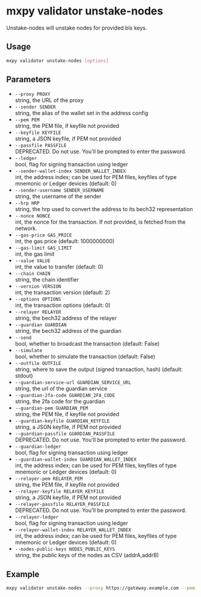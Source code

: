 # mxpy validator unstake-nodes

Unstake-nodes will unstake nodes for provided bls keys.

## Usage

```bash
mxpy validator unstake-nodes [options]
```

## Parameters

- `--proxy PROXY`  
  string, the URL of the proxy
- `--sender SENDER`  
  string, the alias of the wallet set in the address config
- `--pem PEM`  
  string, the PEM file, if keyfile not provided
- `--keyfile KEYFILE`  
  string, a JSON keyfile, if PEM not provided
- `--passfile PASSFILE`  
  DEPRECATED. Do not use. You'll be prompted to enter the password.
- `--ledger`  
  bool, flag for signing transaction using ledger
- `--sender-wallet-index SENDER_WALLET_INDEX`  
  int, the address index; can be used for PEM files, keyfiles of type mnemonic or Ledger devices (default: 0)
- `--sender-username SENDER_USERNAME`  
  string, the username of the sender
- `--hrp HRP`  
  string, the hrp used to convert the address to its bech32 representation
- `--nonce NONCE`  
  int, the nonce for the transaction. If not provided, is fetched from the network.
- `--gas-price GAS_PRICE`  
  int, the gas price (default: 1000000000)
- `--gas-limit GAS_LIMIT`  
  int, the gas limit
- `--value VALUE`  
  int, the value to transfer (default: 0)
- `--chain CHAIN`  
  string, the chain identifier
- `--version VERSION`  
  int, the transaction version (default: 2)
- `--options OPTIONS`  
  int, the transaction options (default: 0)
- `--relayer RELAYER`  
  string, the bech32 address of the relayer
- `--guardian GUARDIAN`  
  string, the bech32 address of the guardian
- `--send`  
  bool, whether to broadcast the transaction (default: False)
- `--simulate`  
  bool, whether to simulate the transaction (default: False)
- `--outfile OUTFILE`  
  string, where to save the output (signed transaction, hash) (default: stdout)
- `--guardian-service-url GUARDIAN_SERVICE_URL`  
  string, the url of the guardian service
- `--guardian-2fa-code GUARDIAN_2FA_CODE`  
  string, the 2fa code for the guardian
- `--guardian-pem GUARDIAN_PEM`  
  string, the PEM file, if keyfile not provided
- `--guardian-keyfile GUARDIAN_KEYFILE`  
  string, a JSON keyfile, if PEM not provided
- `--guardian-passfile GUARDIAN_PASSFILE`  
  DEPRECATED. Do not use. You'll be prompted to enter the password.
- `--guardian-ledger`  
  bool, flag for signing transaction using ledger
- `--guardian-wallet-index GUARDIAN_WALLET_INDEX`  
  int, the address index; can be used for PEM files, keyfiles of type mnemonic or Ledger devices (default: 0)
- `--relayer-pem RELAYER_PEM`  
  string, the PEM file, if keyfile not provided
- `--relayer-keyfile RELAYER_KEYFILE`  
  string, a JSON keyfile, if PEM not provided
- `--relayer-passfile RELAYER_PASSFILE`  
  DEPRECATED. Do not use. You'll be prompted to enter the password.
- `--relayer-ledger`  
  bool, flag for signing transaction using ledger
- `--relayer-wallet-index RELAYER_WALLET_INDEX`  
  int, the address index; can be used for PEM files, keyfiles of type mnemonic or Ledger devices (default: 0)
- `--nodes-public-keys NODES_PUBLIC_KEYS`  
  string, the public keys of the nodes as CSV (addrA,addrB)

## Example

```bash
mxpy validator unstake-nodes --proxy https://gateway.example.com --pem wallet.pem --nodes-public-keys addrA,addrB --send
